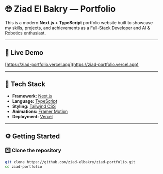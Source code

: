 # 🌐 Ziad El Bakry — Portfolio

This is a modern **Next.js + TypeScript** portfolio website built to showcase my skills, projects, and achievements as a Full-Stack Developer and AI & Robotics enthusiast.

---

## 🚀 Live Demo
[https://ziad-portfolio.vercel.app](https://ziad-portfolio.vercel.app)

---

## 🧩 Tech Stack

- **Framework:** [Next.js](https://nextjs.org/)
- **Language:** [TypeScript](https://www.typescriptlang.org/)
- **Styling:** [Tailwind CSS](https://tailwindcss.com/)
- **Animations:** [Framer Motion](https://www.framer.com/motion/)
- **Deployment:** [Vercel](https://vercel.com/)

---

## ⚙️ Getting Started

### 1️⃣ Clone the repository
```bash
git clone https://github.com/ziad-elbakry/ziad-portfolio.git
cd ziad-portfolio
